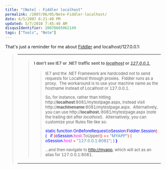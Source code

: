 ```yaml
---
title: "[Note] - Fiddler localhost"
permalink: /2007/06/05/Note-Fiddler-localhost/
date: 6/5/2007 6:21:49 PM
updated: 5/7/2010 7:45:48 AM
disqusIdentifier: 20070605062149
tags: ["Tools", "Note"]
---
```

That's just a reminder for me about [Fiddler](http://www.fiddler2.com/) and localhost/127.0.0.1:

> <table cellspacing="0" cellpadding="20" width="100%" border="0" unselectable="on"> <tbody> <tr> <td width="100%"><font size="2">
<!-- more -->
> 
> #### I don't see IE7 or .NET traffic sent to <u>*localhost*</u> or <u>*127.0.0.1.*</u>
> 
>  <blockquote>
> 
> IE7 and the .NET Framework are hardcoded not to send requests for Localhost through proxies.  Fiddler runs as a proxy.  The workaround is to use your machine name as the hostname instead of Localhost or 127.0.0.1.
> 
> So, for instance, rather than hitting http://**localhost**:8081/mytestpage.aspx, instead visit http://**machinename**:8081/mytestpage.aspx.  Alternatively, you can use http://**<span class="style4">localhost.</span>**:8081/mytestpage.aspx (note the trailing dot after *localhost*).  Alternatively, you can customize your Rules file like so:
> <font color="#0000ff" size="2">
> 
> static<font size="2"> </font>function<font size="2"> OnBeforeRequest</font><font color="#ff0000" size="2">(</font>oSession<font color="#ff0000" size="2">:</font><font size="2">Fiddler</font><font color="#ff0000" size="2">.</font><font size="2">Session</font><font color="#ff0000" size="2">)</font><font size="2">{
> </font>  if</font><font size="2"> </font><font color="#ff0000" size="2">(</font><font color="#0000ff" size="2">oSession</font><font color="#ff0000" size="2">.</font><font color="#ff00ff" size="2">host</font><font color="#ff0000" size="2">.</font><font size="2">ToUpper</font><font color="#ff0000" size="2">()</font><font size="2"> </font><font color="#ff0000" size="2">==</font><font size="2"> </font><font color="#4682b4" size="2">"MYAPP"</font><font color="#ff0000" size="2">)</font><font size="2"> { </font><font color="#0000ff" size="2">oSession</font><font color="#ff0000" size="2">.</font><font color="#ff00ff" size="2">host</font><font size="2"> </font><font color="#ff0000" size="2">=</font><font size="2"> </font><font color="#4682b4" size="2">"127.0.0.1:8081"</font><font color="#ff0000" size="2">;</font><font size="2"> }</font>
> <font color="#0000ff" size="2">**}**</font>
> 
> ...and then navigate to [http://myapp](http://www.fiddler2.com/), which will act as an alias for 127.0.0.1:8081.
> </blockquote></font></td></tr></tbody></table>
